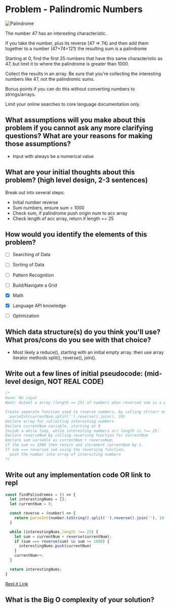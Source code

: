 # Problem - Palindromic Numbers
![Palindrome](https://media.giphy.com/media/xT5LMYqyIPJtjnjiHm/giphy.gif)

The number 47 has an interesting characteristic.

If you take the number, plus its reverse (47 => 74) and then add them together to a number (47+74=121) the resulting sum is a palindrome

Starting at 0, find the first 25 numbers that have this same characteristic as 47, but limit it to where the palindrome is greater than 1000.

Collect the results in an array. Be sure that you're collecting the interesting numbers like 47, not the palindromic sums.

Bonus points if you can do this without converting numbers to strings/arrays.

Limit your online searches to core language documentation only.

## What assumptions will you make about this problem if you cannot ask any more clarifying questions? What are your reasons for making those assumptions?
- Input with always be a numerical value

## What are your initial thoughts about this problem? (high level design, 2-3 sentences)

Break out into several steps:
- Initial number reverse 
- Sum numbers, ensure sum > 1000
- Check sum, if palindrome push origin num to acc array
- Check length of acc array, return if length == 25

## How would you identify the elements of this problem?

- [ ] Searching of Data
- [ ] Sorting of Data
- [ ] Pattern Recognition
- [ ] Build/Navigate a Grid
- [X] Math
- [X] Language API knowledge
- [ ] Optimization


## Which data structure(s) do you think you'll use? What pros/cons do you see with that choice?
- Most likely a reduce(), starting with an initial empty array. then use array iterator methods split(), reverse(), join().

## Write out a few lines of initial pseudocode: (mid-level design, NOT REAL CODE)
```JavaScript
/*
Have: No input
Want: Output a array (length == 25) of numbers whos reversed sum is a palindrome

Create seperate function used to reverse numbers, by calling str/arr methods:
  parseInt(currentNum.split('').reverse().join(), 10)
Declare array for collecting interesting numbers
Declare currentNum variable, starting at 0
Inside a while loop, while interesting numbers arr length is !== 25:
Declare reverseNum by calling reversing function for currentNum
Declare sum variable as currentNum + reverseNum, 
If the sum <= 1000 then return and increment currentNum by 1. 
If sum === reversed sum using the reversing function, 
  push the number into array of interesting numbers
*/
```

## Write out any implementation code OR link to repl
```JavaScript
const findPalindromes = () => {
  let interestingNums = [];
  let currentNum = 0;

  const reverse = (number) => {
    return parseInt(number.toString().split('').reverse().join(''), 10);
  }

  while (interestingNums.length !== 25) {
    let sum = currentNum + reverse(currentNum);
    if (sum === reverse(sum) && sum >= 1000) {
      interestingNums.push(currentNum)
    }
    currentNum++;
  }

  return interestingNums;
}
```
[Repl.it Link](https://repl.it/@bearishparrot/AverageLovingOpen64#index.js)
## What is the Big O complexity of your solution?
